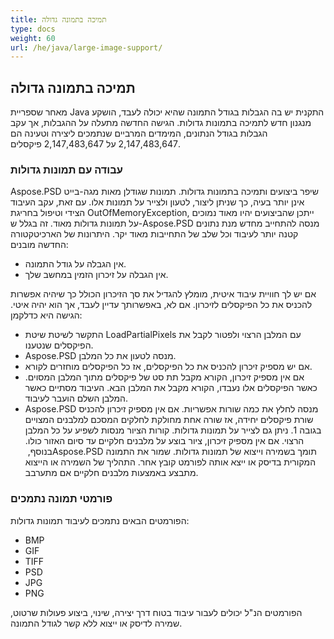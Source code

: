 ```yaml
---
title: תמיכה בתמונה גדולה
type: docs
weight: 60
url: /he/java/large-image-support/
---
```


## **תמיכה בתמונה גדולה**
מאחר שספריית Java התקנית יש בה הגבלות בגודל התמונה שהיא יכולה לעבד, הושקע מנגנון חדש לתמיכה בתמונות גדולות. הגישה החדשה מתעלה על ההגבלות, אך עקב הגבלות בגודל הנתונים, המימדים המרביים שנתמכים ליצירה וטעינה הם 2,147,483,647 על 2,147,483,647 פיקסלים.

### **עבודה עם תמונות גדולות**
Aspose.PSD שיפר ביצועים ותמיכה בתמונות גדולות. תמונות שגודלן מאות מגה-בייט אינן יותר בעיה, כך שניתן ליצור, לטעון ולצייר על תמונות אלו. עם זאת, עקב העיבוד הצידי וטיפול בחריגת OutOfMemoryException, ייתכן שהביצועים יהיו מאוד נמוכים על תמונות גדולות מאוד. זה בגלל ש-Aspose.PSD מנסה להתחייב מחדש מנת נתונים קטנה יותר לעיבוד וכל שלב של התחייבות מאוד יקר. היתרונות של הארכיטקטורה החדשה מובנים:

- אין הגבלה על גודל התמונה.
- אין הגבלה על זיכרון הזמין במחשב שלך.

אם יש לך חוויית עיבוד איטית, מומלץ להגדיל את סך הזיכרון הכולל כך שיהיה אפשרות להכניס את כל הפיקסלים לזיכרון. אם לא, באפשרותך עדיין לעבד, אך הוא יהיה איטי. הגישה היא כדלקמן:

- התקשר לשיטת שיטת LoadPartialPixels עם המלבן הרצוי ולפטור לקבל את הפיקסלים שנטענו.
- ‏Aspose.PSD מנסה לטעון את כל המלבן.
- אם יש מספיק זיכרון להכניס את כל הפיקסלים, אז כל הפיקסלים מוחזרים לקורא.
- אם אין מספיק זיכרון, הקורא מקבל תת סט של פיקסלים מתוך המלבן המסוים. כאשר הפיקסלים אלו נעבדו, הקורא מקבל את המלבן הבא. העיבוד מסתיים כאשר המלבן השלם הועבר לעיבוד.
- ‏Aspose.PSD מנסה לחלץ את כמה שורות אפשריות. אם אין מספיק זיכרון להכניס שורת פיקסלים יחידה, אז שורה אחת מחולקת לחלקים המסכם למלבנים המצויים בגובה 1. ניתן גם לצייר על תמונות גדולות. קורות הציור מנסות לשפיע על כל המלבן הרצוי. אם אין מספיק זיכרון, ציור בוצע על מלבנים חלקיים עד סיום האזור כולו. בנוסף, ‏Aspose.PSD תומך בשמירה וייצוא של תמונות גדולות. שמור את התמונה המקורית בדיסק או ייצא אותה לפורמט קובץ אחר. התהליך של השמירה או הייצוא מתבצע באמצעות מלבנים חלקיים אם מתערבב.

### **פורמטי תמונה נתמכים**
הפורמטים הבאים נתמכים לעיבוד תמונות גדולות:

- BMP
- GIF
- TIFF
- PSD
- JPG
- PNG

הפורמטים הנ"ל יכולים לעבור עיבוד בטוח דרך יצירה, שינוי, ביצוע פעולות שרטוט, שמירה לדיסק או ייצוא ללא קשר לגודל התמונה.
